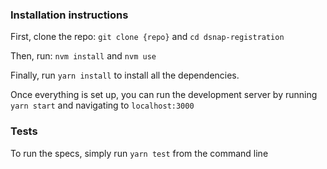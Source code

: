 ### Installation instructions

First, clone the repo: `git clone {repo}` and  `cd dsnap-registration`

Then, run: `nvm install` and  `nvm use`

Finally, run `yarn install` to install all the dependencies.

Once everything is set up, you can run the development server by running `yarn start` and navigating to `localhost:3000`

### Tests

To run the specs, simply run `yarn test` from the command line
